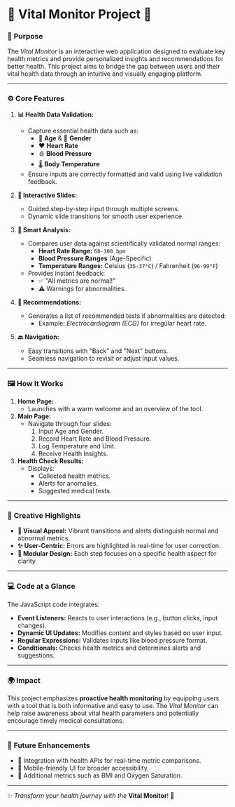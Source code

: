 # 🌟 **Vital Monitor Project** 🌟

### 🏥 **Purpose**
The *Vital Monitor* is an interactive web application designed to evaluate key health metrics and provide personalized insights and recommendations for better health. This project aims to bridge the gap between users and their vital health data through an intuitive and visually engaging platform.

---

### ⚙️ **Core Features**
1. **📊 Health Data Validation:**
   - Capture essential health data such as:
     - 🔢 **Age** & 🧍 **Gender**
     - ❤️ **Heart Rate**
     - 🩸 **Blood Pressure**
     - 🌡️ **Body Temperature**
   - Ensure inputs are correctly formatted and valid using live validation feedback.

2. **🔄 Interactive Slides:**
   - Guided step-by-step input through multiple screens.
   - Dynamic slide transitions for smooth user experience.

3. **🧠 Smart Analysis:**
   - Compares user data against scientifically validated normal ranges:
     - **Heart Rate Range:** `60-100 bpm`
     - **Blood Pressure Ranges** (Age-Specific)
     - **Temperature Ranges:** Celsius (`35-37°C`) / Fahrenheit (`96-99°F`)
   - Provides instant feedback:
     - ✅ "All metrics are normal!"
     - ⚠️ Warnings for abnormalities.

4. **📝 Recommendations:**
   - Generates a list of recommended tests if abnormalities are detected:
     - Example: *Electrocardiogram (ECG)* for irregular heart rate.

5. **🔙 Navigation:**
   - Easy transitions with "Back" and "Next" buttons.
   - Seamless navigation to revisit or adjust input values.

---

### 🖼️ **How It Works**
1. **Home Page:** 
   - Launches with a warm welcome and an overview of the tool.
2. **Main Page:** 
   - Navigate through four slides:
     1. Input Age and Gender.
     2. Record Heart Rate and Blood Pressure.
     3. Log Temperature and Unit.
     4. Receive Health Insights.
3. **Health Check Results:**
   - Displays:
     - Collected health metrics.
     - Alerts for anomalies.
     - Suggested medical tests.

---

### 🎨 **Creative Highlights**
- **🎨 Visual Appeal:** Vibrant transitions and alerts distinguish normal and abnormal metrics.
- **✨ User-Centric:** Errors are highlighted in real-time for user correction.
- **🧩 Modular Design:** Each step focuses on a specific health aspect for clarity.

---

### 💻 **Code at a Glance**
The JavaScript code integrates:
- **Event Listeners:** Reacts to user interactions (e.g., button clicks, input changes).
- **Dynamic UI Updates:** Modifies content and styles based on user input.
- **Regular Expressions:** Validates inputs like blood pressure format.
- **Conditionals:** Checks health metrics and determines alerts and suggestions.

---

### 🌍 **Impact**
This project emphasizes **proactive health monitoring** by equipping users with a tool that is both informative and easy to use. The *Vital Monitor* can help raise awareness about vital health parameters and potentially encourage timely medical consultations.

---

### 🚀 **Future Enhancements**
- 🔗 Integration with health APIs for real-time metric comparisons.
- 📱 Mobile-friendly UI for broader accessibility.
- 🧪 Additional metrics such as BMI and Oxygen Saturation.

---

✨ *Transform your health journey with the* **Vital Monitor**! 🌈
